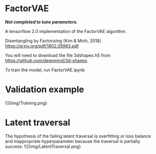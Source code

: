 # FactorVAE
***Not completed to tune parameters.***

A tensorflow 2.0 implementation of the FactorVAE algorithm.

Disentangling by Factorising (Kim & Mnih, 2018) https://arxiv.org/pdf/1802.05983.pdf

You will need to download the file 3dshapes.h5 from https://github.com/deepmind/3d-shapes.

To train the model, run FactorVAE.ipynb

# Validation example
![]{img/Training.png}

# Latent traversal
The hypothesis of the failing latent traversal is overfitting or loss balance and inappropriate hyperparameter because the traversal is partially success.
![]{img/LatentTraversal.png}